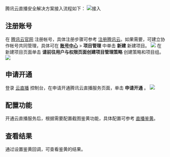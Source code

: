 腾讯云直播安全解决方案接入流程如下：
![接入](https://main.qcloudimg.com/raw/020436356679cc3e276b38b15ed9f6ba.png)

## 注册账号
在 [腾讯云官网](https://cloud.tencent.com/) 注册帐号，具体注册步骤可参考 [注册腾讯云](https://cloud.tencent.com/document/product/378/17985)。如果需要，可建立协作帐号共同管理，具体可在 **[账号中心](https://console.cloud.tencent.com/project)** > **项目管理** 中单击 **新建** 新建项目。
![](https://main.qcloudimg.com/raw/3ccc1ab9ce88278bd290db3fc86b7819.png)
在新建项目页面单击 **请前往用户与权限页面创建项目管理策略** 创建策略和项目组。
![](https://main.qcloudimg.com/raw/d59db3f35679890e32625c603753083f.png)

## 申请开通
登录 [云直播](https://console.cloud.tencent.com/live/livestat) 控制台，在申请开通腾讯云直播服务页面，单击 **申请开通** 。
![](https://main.qcloudimg.com/raw/b813c48e5419649abecb2a96e291eca6.png)

## 配置功能

开通云直播服务后，根据需要配置截图鉴黄功能，具体配置可参考 [直播鉴黄]( https://cloud.tencent.com/document/product/267/32741)。

## 查看结果
通过设置鉴黄回调，可查看鉴黄的结果。
